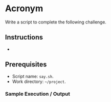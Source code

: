 # Acronym

Write a script to complete the following challenge.

## Instructions

- 

## Prerequisites

- Script name: `say.sh`.
- Work directory: `~/project`.

### Sample Execution / Output

